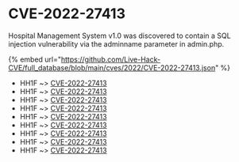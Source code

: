 # CVE-2022-27413

Hospital Management System v1.0 was discovered to contain a SQL injection vulnerability via the adminname parameter in admin.php.

{% embed url="https://github.com/Live-Hack-CVE/full_database/blob/main/cves/2022/CVE-2022-27413.json" %}


* HH1F ~> [CVE-2022-27413](https://www.alice-snow.ru/2022/database/cve-2022-27413/cve-2022-27413-hh1f)
* HH1F ~> [CVE-2022-27413](https://www.alice-snow.ru/2022/database/cve-2022-27413/cve-2022-27413-hh1f)
* HH1F ~> [CVE-2022-27413](https://www.alice-snow.ru/2022/database/cve-2022-27413/cve-2022-27413-hh1f)
* HH1F ~> [CVE-2022-27413](https://www.alice-snow.ru/2022/database/cve-2022-27413/cve-2022-27413-hh1f)
* HH1F ~> [CVE-2022-27413](https://www.alice-snow.ru/2022/database/cve-2022-27413/cve-2022-27413-hh1f)
* HH1F ~> [CVE-2022-27413](https://www.alice-snow.ru/2022/database/cve-2022-27413/cve-2022-27413-hh1f)
* HH1F ~> [CVE-2022-27413](https://www.alice-snow.ru/2022/database/cve-2022-27413/cve-2022-27413-hh1f)
* HH1F ~> [CVE-2022-27413](https://www.alice-snow.ru/2022/database/cve-2022-27413/cve-2022-27413-hh1f)
* HH1F ~> [CVE-2022-27413](https://www.alice-snow.ru/2022/database/cve-2022-27413/cve-2022-27413-hh1f)